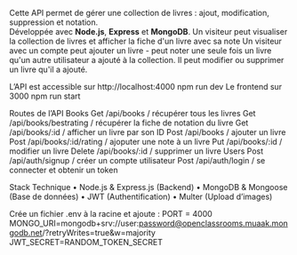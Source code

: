 Cette API permet de gérer une collection de livres : ajout, modification, suppression et notation.  
Développée avec **Node.js**, **Express** et **MongoDB**.
Un visiteur peut visualiser la collection de livres et afficher la fiche d'un livre avec sa note
Un visiteur avec un compte peut ajouter un livre - peut noter une seule fois un livre qu'un autre utilisateur a ajouté à la collection. Il peut modifier ou supprimer un livre 
qu'il a ajouté.

L’API est accessible sur http://localhost:4000
npm run dev
Le frontend sur 3000
npm run start

Routes de l’API
Books
Get /api/books / récupérer tous les livres
Get /api/books/bestrating / récupérer la fiche de notation du livre
Get /api/books/:id / afficher un livre par son ID
Post /api/books / ajouter un livre
Post /api/books/:id/rating / ajoputer une note à un livre 
Put /api/books/:id / modifier un livre
Delete /api/books/:id / supprimer un livre
Users
Post /api/auth/signup / créer un compte utilisateur
Post /api/auth/login / se connecter et obtenir un token

Stack Technique
	•	Node.js & Express.js (Backend)
	•	MongoDB & Mongoose (Base de données)
	•	JWT (Authentification)
	•	Multer (Upload d’images)


Crée un fichier .env à la racine et ajoute :
PORT = 4000
MONGO_URI=mongodb+srv://user:password@openclassrooms.muaak.mongodb.net/<dbname>?retryWrites=true&w=majority
JWT_SECRET=RANDOM_TOKEN_SECRET





 
